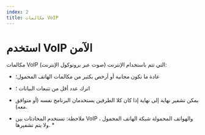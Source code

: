 ```yaml
---
index: 2
title: مكالمات VoIP
---
```

# استخدم VoIP الآمن 

مكالمات VoIP (صوت عبر بروتوكول الإنترنت) التي تتم باستخدام الإنترنت:

*   عادة ما تكون مجانية أو أرخص بكثير من مكالمات الهاتف المحمول؛
*   اترك عدد أقل من تتبعات البيانات ؛
*   يمكن تشفير نهاية إلى نهاية إذا كان كلا الطرفين يستخدمان البرنامج نفسه (أو متوافق معه).

* ملاحظة: تستخدم المحادثات بين VoIP والهواتف المحمولة شبكة الهاتف المحمول ، ولا يتم تشفيرها. *
